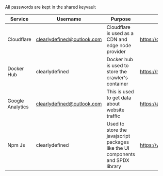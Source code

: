 All passwords are kept in the shared keyvault

|Service| Username | Purpose | Access link |
| -- | -- | -- | -- |
|Cloudflare| clearlydefined@outlook.com | Cloudflare is used as a CDN and edge node provider | https://dash.cloudflare.com/login
|Docker Hub|clearlydefined|Docker hub is used to store the crawler's container| https://hub.docker.com/
|Google Analytics| clearlydefined@outlook.com | This is used to get data about website traffic| https://analytics.google.com
|Npm Js| clearlydefined | Used to store the javajscript packages like the UI components and SPDX library| https://www.npmjs.com/